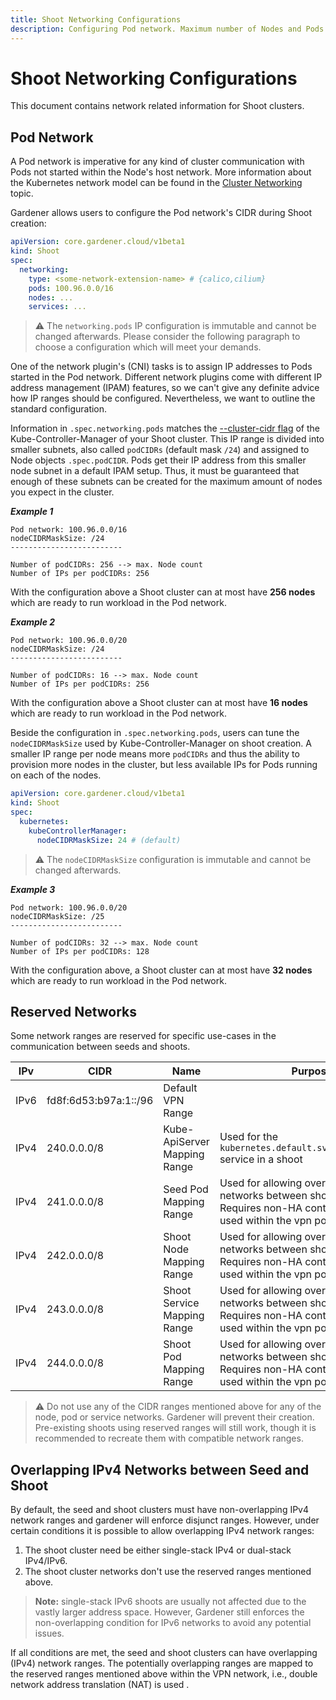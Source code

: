 ```yaml
---
title: Shoot Networking Configurations
description: Configuring Pod network. Maximum number of Nodes and Pods per Node
---
```


# Shoot Networking Configurations

This document contains network related information for Shoot clusters.

## Pod Network

A Pod network is imperative for any kind of cluster communication with Pods not started within the Node's host network.
More information about the Kubernetes network model can be found in the [Cluster Networking](https://kubernetes.io/docs/concepts/cluster-administration/networking/) topic.

Gardener allows users to configure the Pod network's CIDR during Shoot creation:

```yaml
apiVersion: core.gardener.cloud/v1beta1
kind: Shoot
spec:
  networking:
    type: <some-network-extension-name> # {calico,cilium}
    pods: 100.96.0.0/16
    nodes: ...
    services: ...
```

> :warning: The `networking.pods` IP configuration is immutable and cannot be changed afterwards. 
> Please consider the following paragraph to choose a configuration which will meet your demands.

One of the network plugin's (CNI) tasks is to assign IP addresses to Pods started in the Pod network.
Different network plugins come with different IP address management (IPAM) features, so we can't give any definite advice how IP ranges should be configured.
Nevertheless, we want to outline the standard configuration.

Information in `.spec.networking.pods` matches the [--cluster-cidr flag](https://kubernetes.io/docs/reference/command-line-tools-reference/kube-controller-manager/) of the Kube-Controller-Manager of your Shoot cluster.
This IP range is divided into smaller subnets, also called `podCIDRs` (default mask `/24`) and assigned to Node objects `.spec.podCIDR`.
Pods get their IP address from this smaller node subnet in a default IPAM setup.
Thus, it must be guaranteed that enough of these subnets can be created for the maximum amount of nodes you expect in the cluster.

_**Example 1**_
```
Pod network: 100.96.0.0/16
nodeCIDRMaskSize: /24
-------------------------

Number of podCIDRs: 256 --> max. Node count 
Number of IPs per podCIDRs: 256
```

With the configuration above a Shoot cluster can at most have **256 nodes** which are ready to run workload in the Pod network.

_**Example 2**_
```
Pod network: 100.96.0.0/20
nodeCIDRMaskSize: /24
-------------------------

Number of podCIDRs: 16 --> max. Node count 
Number of IPs per podCIDRs: 256
```

With the configuration above a Shoot cluster can at most have **16 nodes** which are ready to run workload in the Pod network.

Beside the configuration in `.spec.networking.pods`, users can tune the `nodeCIDRMaskSize` used by Kube-Controller-Manager on shoot creation.
A smaller IP range per node means more `podCIDRs` and thus the ability to provision more nodes in the cluster, but less available IPs for Pods running on each of the nodes.

```yaml
apiVersion: core.gardener.cloud/v1beta1
kind: Shoot
spec:
  kubernetes:
    kubeControllerManager:
      nodeCIDRMaskSize: 24 # (default)
```

> :warning: The `nodeCIDRMaskSize` configuration is immutable and cannot be changed afterwards.

_**Example 3**_
```
Pod network: 100.96.0.0/20
nodeCIDRMaskSize: /25
-------------------------

Number of podCIDRs: 32 --> max. Node count 
Number of IPs per podCIDRs: 128
```

With the configuration above, a Shoot cluster can at most have **32 nodes** which are ready to run workload in the Pod network.

## Reserved Networks

Some network ranges are reserved for specific use-cases in the communication between seeds and shoots.

| IPv  | CIDR                  | Name                         | Purpose                                                                                                                           |
|------|-----------------------|------------------------------|-----------------------------------------------------------------------------------------------------------------------------------|
| IPv6 | fd8f:6d53:b97a:1::/96 | Default VPN Range            |                                                                                                                                   |
| IPv4 | 240.0.0.0/8           | Kube-ApiServer Mapping Range | Used for the `kubernetes.default.svc.cluster.local` service in a shoot                                                            |
| IPv4 | 241.0.0.0/8           | Seed Pod Mapping Range       | Used for allowing overlapping IPv4 networks between shoot and seed. Requires non-HA control plane. Only used within the vpn pods  |
| IPv4 | 242.0.0.0/8           | Shoot Node Mapping Range     | Used for allowing overlapping IPv4 networks between shoot and seed. Requires non-HA control plane. Only used within the vpn pods  |
| IPv4 | 243.0.0.0/8           | Shoot Service Mapping Range  | Used for allowing overlapping IPv4 networks between shoot and seed. Requires non-HA control plane. Only used within the vpn pods  |
| IPv4 | 244.0.0.0/8           | Shoot Pod Mapping Range      | Used for allowing overlapping IPv4 networks between shoot and seed. Requires non-HA control plane. Only used within the vpn pods  |

> :warning: Do not use any of the CIDR ranges mentioned above for any of the node, pod or service networks.
> Gardener will prevent their creation. Pre-existing shoots using reserved ranges will still work, though it is recommended
> to recreate them with compatible network ranges.

## Overlapping IPv4 Networks between Seed and Shoot
By default, the seed and shoot clusters must have non-overlapping IPv4 network ranges and gardener will enforce disjunct ranges.
However, under certain conditions it is possible to allow overlapping IPv4 network ranges:
1. The shoot cluster need be either single-stack IPv4 or dual-stack IPv4/IPv6.
2. The shoot cluster networks don't use the reserved ranges mentioned above.

> **Note:** single-stack IPv6 shoots are usually not affected due to the vastly larger address space. However, 
> Gardener still enforces the non-overlapping condition for IPv6 networks to avoid any potential issues.

If all conditions are met, the seed and shoot clusters can have overlapping (IPv4) network ranges.
The potentially overlapping ranges are mapped to the reserved ranges mentioned above within the VPN network, i.e., double network address translation (NAT) is used .